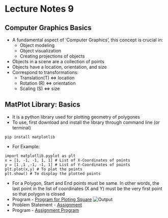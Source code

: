 # Lecture Notes 9

## Computer Graphics Basics
* A fundamental aspect of ‘Computer Graphics’, this concept is crucial in:
    * Object modeling
    * Object visualization
    * Creating projections of objects
* Objects in a scene are a collection of points
* Objects have a location, orientation, and size
* Correspond to transformations:
    * Translation(T) <=> location
    * Rotation (R) <=> orientation
    * Scaling (S) <=> size

## MatPlot Library: Basics
* It is a python library used for plotting geometry of polygones
* To use, first download and install the library through command line (or terminal)
```
pip install matplotlib
```
* For Example:
```
import matplotlib.pyplot as plt
x = [1, -1, -1, 1, 1] # List of X-Coordinates of points
y = [1 ,1 ,-1, -1, 1] # List of Y-Coordinates of points
plt.plot(x,y) # To plot the points
plt.show() # To display the plotted points
```
* For a Polygon, Start and End points must be same. In other words, the last point in the list of coordinates (X and Y) must be the very first point so that polygon is closed
* Program - [Program for Ploting Square](https://github.com/abhinavg916/ytcodehelp-python/blob/master/Lectures/Lecture%209/PlotingSquare.py)
![Output](https://github.com/abhinavg916/ytcodehelp-python/blob/master/Lectures/Lecture%209/Square.JPG)
* Problem Statement - [Assignment](https://github.com/abhinavg916/ytcodehelp-python/blob/master/Lectures/Lecture%209/Assignment.pdf)
* Program - [Assignment Program](https://github.com/abhinavg916/ytcodehelp-python/blob/master/Lectures/Lecture%209/AssignmentProgram.py)
